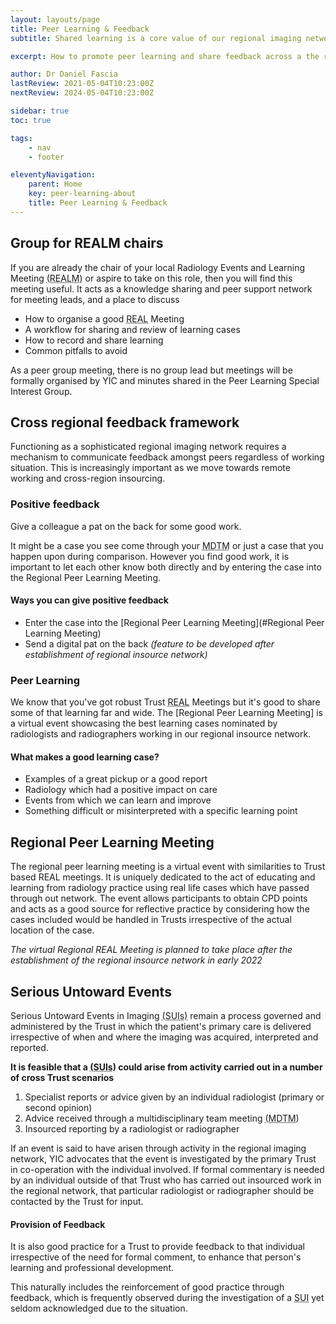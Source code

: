 ```yaml
---
layout: layouts/page
title: Peer Learning & Feedback
subtitle: Shared learning is a core value of our regional imaging network underpinning our collaborarive ethos. This guide aims to help you scale up your usual learning and feedback methods to suit the needs of a larger and wider network of reporting radiologists and radiographers.

excerpt: How to promote peer learning and share feedback across a the regional imaging network

author: Dr Daniel Fascia
lastReview: 2021-05-04T10:23:00Z
nextReview: 2024-05-04T10:23:00Z

sidebar: true
toc: true

tags:
    - nav
    - footer

eleventyNavigation:
    parent: Home
    key: peer-learning-about
    title: Peer Learning & Feedback
---
```


## Group for REALM chairs

If you are already the chair of your local Radiology Events and Learning Meeting <abbr title="Radiology Events and Learning Meeting">(REALM)</abbr> or aspire to take on this role, then you will find this meeting useful. It acts as a knowledge sharing and peer support network for meeting leads, and a place to discuss

* How to organise a good <abbr title="Radiology Events and Learning">REAL</abbr> Meeting
* A workflow for sharing and review of learning cases
* How to record and share learning
* Common pitfalls to avoid

As a peer group meeting, there is no group lead but meetings will be formally organised by YIC and minutes shared in the Peer Learning Special Interest Group.

## Cross regional feedback framework

Functioning as a sophisticated regional imaging network requires a mechanism to communicate feedback amongst peers regardless of working situation. This is increasingly important as we move towards remote working and cross-region insourcing.

### Positive feedback

Give a colleague a pat on the back for some good work.

It might be a case you see come through your <abbr title="Multidisciplinary Team Meeting">MDTM</abbr> or just a case that you happen upon during comparison. However you find good work, it is important to let each other know both directly and by entering the case into the Regional Peer Learning Meeting.

#### Ways you can give positive feedback
* Enter the case into the [Regional Peer Learning Meeting](#Regional Peer Learning Meeting)
* Send a digital pat on the back _(feature to be developed after establishment of regional insource network)_

### Peer Learning
We know that you've got robust Trust <abbr title="Radiology Events and Learning Meeting">REAL</abbr>
 Meetings but it's good to share some of that learning far and wide. The [Regional Peer Learning Meeting] is a virtual event showcasing the best learning cases nominated by radiologists and radiographers working in our regional insource network.

 #### What makes a good learning case?
 * Examples of a great pickup or a good report
 * Radiology which had a positive impact on care
 * Events from which we can learn and improve
 * Something difficult or misinterpreted with a specific learning point

## Regional Peer Learning Meeting

The regional peer learning meeting is a virtual event with similarities to Trust based REAL meetings. It is uniquely dedicated to the act of educating and learning from radiology practice using real life cases which have passed through out network. The event allows participants to obtain CPD points and acts as a good source for reflective practice by considering how the cases included would be handled in Trusts irrespective of the actual location of the case.

_The virtual Regional REAL Meeting is planned to take place after the establishment of the regional insource network in early 2022_

## Serious Untoward Events
Serious Untoward Events in Imaging <abbr title="Serious Untoward Events in Imanging">(SUIs)</abbr> remain a process governed and administered by the Trust in which the patient's primary care is delivered irrespective of when and where the imaging was acquired, interpreted and reported.

**It is feasible that a <abbr title="Serious Untoward Events in Imanging">(SUIs)</abbr> could arise from activity carried out in a number of cross Trust scenarios**

1. Specialist reports or advice given by an individual radiologist (primary or second opinion)
2. Advice received through a multidisciplinary team meeting <abbr title="multidisciplinary team meeting">(MDTM)</abbr> 
3. Insourced reporting by a radiologist or radiographer

If an event is said to have arisen through activity in the regional imaging network, YIC advocates that the event is investigated by the primary Trust in co-operation with the individual involved. If formal commentary is needed by an individual outside of that Trust who has carried out insourced work in the regional network, that particular radiologist or radiographer should be contacted by the Trust for input. 

#### Provision of Feedback

It is also good practice for a Trust to provide feedback to that individual irrespective of the need for formal comment, to enhance that person's learning and professional development.

This naturally includes the reinforcement of good practice through feedback, which is frequently observed during the investigation of a <abbr title="Serious Untoward Event in Imanging">SUI</abbr> yet seldom acknowledged due to the situation.
